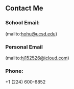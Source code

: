 ## Contact Me
### School Email:
(mailto:hohu@ucsd.edu)

### Personal Email
(mailto:hj152526@icloud.com)

### Phone:
+1 (224) 600-6852

